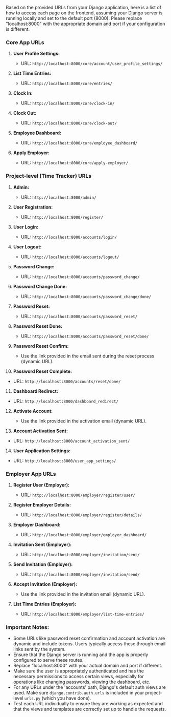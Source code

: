 Based on the provided URLs from your Django application, here is a list of how to access each page on the frontend, assuming your Django server is running locally and set to the default port (8000). Please replace "localhost:8000" with the appropriate domain and port if your configuration is different.

### Core App URLs

1. **User Profile Settings:**

   - URL: `http://localhost:8000/core/account/user_profile_settings/`

2. **List Time Entries:**

   - URL: `http://localhost:8000/core/entries/`

3. **Clock In:**

   - URL: `http://localhost:8000/core/clock-in/`

4. **Clock Out:**

   - URL: `http://localhost:8000/core/clock-out/`

5. **Employee Dashboard:**

   - URL: `http://localhost:8000/core/employee_dashboard/`

6. **Apply Employer:**
   - URL: `http://localhost:8000/core/apply-employer/`

### Project-level (Time Tracker) URLs

1. **Admin:**

   - URL: `http://localhost:8000/admin/`

2. **User Registration:**

   - URL: `http://localhost:8000/register/`

3. **User Login:**

   - URL: `http://localhost:8000/accounts/login/`

4. **User Logout:**

   - URL: `http://localhost:8000/accounts/logout/`

5. **Password Change:**

   - URL: `http://localhost:8000/accounts/password_change/`

6. **Password Change Done:**

   - URL: `http://localhost:8000/accounts/password_change/done/`

7. **Password Reset:**

   - URL: `http://localhost:8000/accounts/password_reset/`

8. **Password Reset Done:**

   - URL: `http://localhost:8000/accounts/password_reset/done/`

9. **Password Reset Confirm:**

   - Use the link provided in the email sent during the reset process (dynamic URL).

10. **Password Reset Complete:**

- URL: `http://localhost:8000/accounts/reset/done/`

11. **Dashboard Redirect:**

- URL: `http://localhost:8000/dashboard_redirect/`

12. **Activate Account:**

    - Use the link provided in the activation email (dynamic URL).

13. **Account Activation Sent:**

- URL: `http://localhost:8000/account_activation_sent/`

14. **User Application Settings:**

- URL: `http://localhost:8000/user_app_settings/`

### Employer App URLs

1. **Register User (Employer):**

   - URL: `http://localhost:8000/employer/register/user/`

2. **Register Employer Details:**

   - URL: `http://localhost:8000/employer/register/details/`

3. **Employer Dashboard:**

   - URL: `http://localhost:8000/employer/employer_dashboard/`

4. **Invitation Sent (Employer):**

   - URL: `http://localhost:8000/employer/invitation/sent/`

5. **Send Invitation (Employer):**

   - URL: `http://localhost:8000/employer/invitation/send/`

6. **Accept Invitation (Employer):**

   - Use the link provided in the invitation email (dynamic URL).

7. **List Time Entries (Employer):**
   - URL: `http://localhost:8000/employer/list-time-entries/`

### Important Notes:

- Some URLs like password reset confirmation and account activation are dynamic and include tokens. Users typically access these through email links sent by the system.
- Ensure that the Django server is running and the app is properly configured to serve these routes.
- Replace "localhost:8000" with your actual domain and port if different.
- Make sure the user is appropriately authenticated and has the necessary permissions to access certain views, especially for operations like changing passwords, viewing the dashboard, etc.
- For any URLs under the 'accounts' path, Django's default auth views are used. Make sure `django.contrib.auth.urls` is included in your project-level `urls.py` (which you have done).
- Test each URL individually to ensure they are working as expected and that the views and templates are correctly set up to handle the requests.
